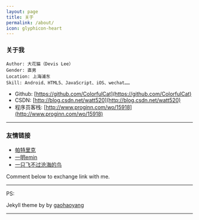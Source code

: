 ```yaml
---
layout: page
title: 关于
permalink: /about/
icon: glyphicon-heart
---
```


### 关于我

	Author: 大花猫（Devis Lee）
	Gender: 直男
	Location: 上海浦东
	Skill: Android、HTML5、JavaScript、iOS、wechat……



- Github: [https://github.com/ColorfulCat](https://github.com/ColorfulCat)
- CSDN: [http://blog.csdn.net/watt520](http://blog.csdn.net/watt520)
- 程序员客栈: [http://www.proginn.com/wo/15918](http://www.proginn.com/wo/15918)
 
---

### 友情链接

- [帕特里克](http://dev2patrick.com/) 
- [一明emin](http://fanofdemo.github.io/) 
- [一只飞不过沧海的鸟](http://www.aimeow.com) 

Comment below to exchange link with me.  

---

PS: 

<span>Jekyll theme by by <a href="https://github.com/gaohaoyang">gaohaoyang</a></span>

---
